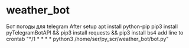# weather_bot
Бот погоды для telegram
After setup
apt install python-pip
pip3 install pyTelegramBotAPI && pip3 install requests && pip3 install bs4
add line to crontab "*/1 * * * * python3 /home/ser/py_scr/weather_bot/bot.py"
